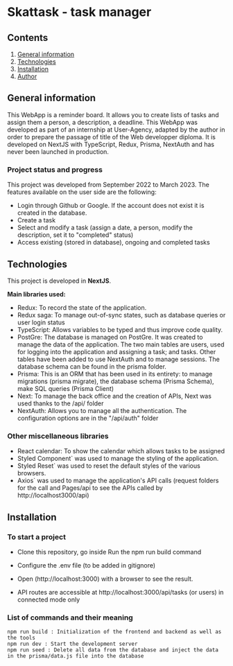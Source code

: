 # Skattask - task manager

## Contents

1. [General information](#General-information)
2. [Technologies](#technologies)
3. [Installation](#installation)
4. [Author](#author)

## General information

This WebApp is a reminder board. It allows you to create lists of tasks and assign them a person, a description, a deadline.
This WebApp was developed as part of an internship at User-Agency, adapted by the author in order to prepare the passage of title of the Web developper diploma.
It is developed on NextJS with TypeScript, Redux, Prisma, NextAuth and has never been launched in production.

### Project status and progress

This project was developed from September 2022 to March 2023. The features available on the user side are the following:

- Login through Github or Google. If the account does not exist it is created in the database.
- Create a task
- Select and modify a task (assign a date, a person, modify the description, set it to "completed" status)
- Access existing (stored in database), ongoing and completed tasks

## Technologies

This project is developed in **NextJS**.

**Main libraries used:**

- Redux: To record the state of the application.
- Redux saga: To manage out-of-sync states, such as database queries or user login status
- TypeScript: Allows variables to be typed and thus improve code quality.
- PostGre: The database is managed on PostGre. It was created to manage the data of the application. The two main tables are users, used for logging into the application and assigning a task; and tasks. Other tables have been added to use NextAuth and to manage sessions. The database schema can be found in the prisma folder.
- Prisma: This is an ORM that has been used in its entirety: to manage migrations (prisma migrate), the database schema (Prisma Schema), make SQL queries (Prisma Client)
- Next: To manage the back office and the creation of APIs, Next was used thanks to the /api/ folder
- NextAuth: Allows you to manage all the authentication. The configuration options are in the "/api/auth" folder

### Other miscellaneous libraries

- React calendar: To show the calendar which allows tasks to be assigned
- Styled Component` was used to manage the styling of the application.
- Styled Reset` was used to reset the default styles of the various browsers.
- Axios` was used to manage the application's API calls (request folders for the call and Pages/api to see the APIs called by http://localhost3000/api)

## Installation

### To start a project

- Clone this repository, go inside
  Run the npm run build command

- Configure the .env file (to be added in gitignore)

- Open (http://localhost:3000) with a browser to see the result.

- API routes are accessible at http://localhost:3000/api/tasks (or users) in connected mode only

### List of commands and their meaning

    npm run build : Initialization of the frontend and backend as well as the tools
    npm run dev : Start the development server
    npm run seed : Delete all data from the database and inject the data in the prisma/data.js file into the database
